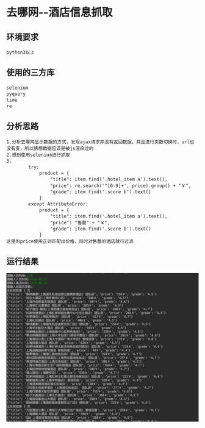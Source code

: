 # 去哪网--酒店信息抓取

## 环境要求
```
python3以上
```


## 使用的三方库
```
selenium
pyquery
time
re
```

## 分析思路
```
1.分析去哪网显示数据的方式，发现ajax请求并没有返回数据，并且进行页数切换时，url也没有变，所以猜想数据应该是被js渲染过的
2.想到使用selenium进行抓取
3.
        try:
            product = {
                "title": item.find('.hotel_item a').text(),
                "price": re.search('^[0-9]+', price).group() + "￥",
                "grade": item.find('.score b').text()
            }
        except AttributeError:
            product = {
                "title": item.find('.hotel_item a').text(),
                "price": "售罄" + "￥",
                "grade": item.find('.score b').text()
            }
这里的price使用正则匹配出价格，同时对售罄的酒店就行过滤
```


## 运行结果
![Image text](https://github.com/watchxu/PythonSpiders/blob/master/%E5%8E%BB%E5%93%AA%E7%BD%91/image.jpeg)